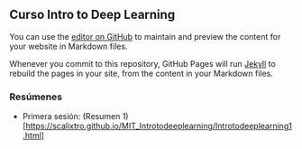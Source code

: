 ## Curso Intro to Deep Learning

You can use the [editor on GitHub](https://github.com/scalixtro/MIT_Introtodeeplearning/edit/gh-pages/index.md) to maintain and preview the content for your website in Markdown files.

Whenever you commit to this repository, GitHub Pages will run [Jekyll](https://jekyllrb.com/) to rebuild the pages in your site, from the content in your Markdown files.

### Resúmenes

* Primera sesión: (Resumen 1)[https://scalixtro.github.io/MIT_Introtodeeplearning/Introtodeeplearning1.html]
